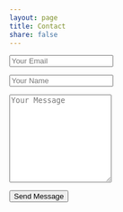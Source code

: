 ```yaml
---
layout: page
title: Contact
share: false
--- 
```

<form method="POST" action="http://formspree.io/golubicedis@gmail.com">
  <p><input type="email" name="email" placeholder="Your Email"></p>
  <p><input type="text" name="name" placeholder="Your Name"></p>
  <p><textarea name="message" placeholder="Your Message" rows="10"></textarea></p>
  <button type="submit" class="btn">Send Message</button>
</form> 